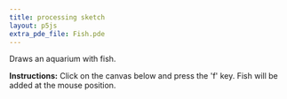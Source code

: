 ```yaml
---
title: processing sketch
layout: p5js
extra_pde_file: Fish.pde
---
```

Draws an aquarium with fish. 

**Instructions:** Click on the canvas below and press the 'f' key. Fish will be
added at the mouse position. 